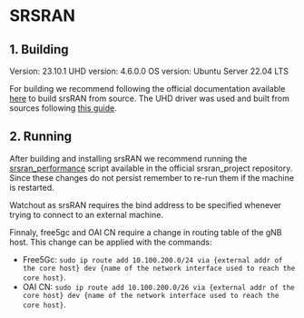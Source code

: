 # SRSRAN

## 1. Building

Version: 23.10.1
UHD version: 4.6.0.0
OS version: Ubuntu Server 22.04 LTS

For building we recommend following the official documentation available [here](https://docs.srsran.com/projects/project/en/latest/user_manuals/source/installation.html) to build srsRAN from source. The UHD driver was used and built from sources following [this guide](https://files.ettus.com/manual/page_build_guide.html).

## 2. Running
After building and installing srsRAN we recommend running the [srsran_performance](https://raw.githubusercontent.com/srsran/srsRAN_Project/release_23_10_1/scripts/srsran_performance) script available in the official srsran_project repository. Since these changes do not persist remember to re-run them if the machine is restarted.

Watchout as srsRAN requires the bind address to be specified whenever trying to connect to an external machine.

Finnaly, free5gc and OAI CN require a change in routing table of the gNB host. This change can be applied with the commands:
- Free5Gc: `sudo ip route add 10.100.200.0/24 via {external addr of the core host} dev {name of the network interface used to reach the core host}`.
- OAI CN: `sudo ip route add 10.100.200.0/26 via {external addr of the core host} dev {name of the network interface used to reach the core host}`.
